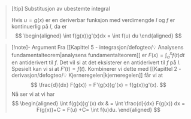 > [!tip] Substitusjon av ubestemte integral
>  
>  Hvis $u = g(x)$ er en deriverbar funksjon med verdimengde $I$ og $f$ er kontinuerlig på $I$, da er 
>   $$
>   \begin{aligned} 
>   \int f(g(x))g'(x)dx = \int f(u) du    
>   \end{aligned}
> $$ 

> [!note]- Argument 
> Fra [[Kapittel 5 - integrasjon/defogteo/💡 Analysens fundamentalteorem|analysens fundamentalteorem]] er  $F(x) = \int_{a}^{x}f(t)dt$ en antiderivert til $f$. Det vil si at det eksisterer en antiderivert til $f$ på $I$. Spesielt kan vi si at $F'(t) = f(t)$. Kombinerer vi dette med [[Kapittel 2 - derivasjon/defogteo/💡 Kjerneregelen|kjerneregelen]] får vi at
> $$
> \frac{d}{dx}  F(g(x)) = F'(g(x))g'(x) = f(g(x))g'(x).
> $$
> Nå ser vi at vi har 
> $$
> \begin{aligned} 
>   \int f(g(x))g'(x) dx & = \int \frac{d}{dx} F(g(x)) dx  = F(g(x))+C = F(u) +C= \int f(u)du.
>   \end{aligned} 
> $$


